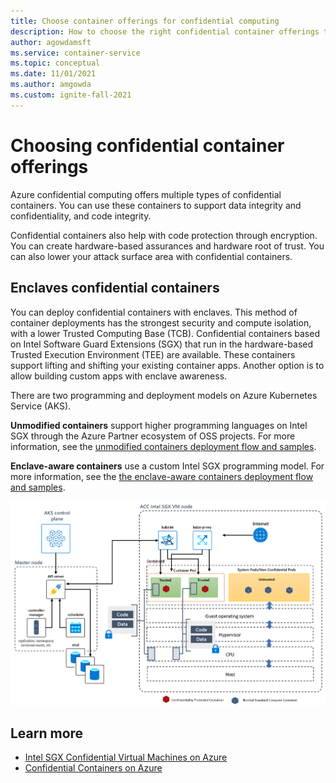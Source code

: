 ```yaml
---
title: Choose container offerings for confidential computing
description: How to choose the right confidential container offerings to meet your security, isolation and developer needs.
author: agowdamsft
ms.service: container-service
ms.topic: conceptual
ms.date: 11/01/2021
ms.author: amgowda
ms.custom: ignite-fall-2021
---
```


# Choosing confidential container offerings

Azure confidential computing offers multiple types of confidential containers. You can use these containers to support data integrity and confidentiality, and code integrity.

Confidential containers also help with code protection through encryption. You can create hardware-based assurances and hardware root of trust. You can also lower your attack surface area with confidential containers.

## Enclaves confidential containers

You can deploy confidential containers with enclaves. This method of container deployments has the strongest security and compute isolation, with a lower Trusted Computing Base (TCB). Confidential containers based on Intel Software Guard Extensions (SGX) that run in the hardware-based Trusted Execution Environment (TEE) are available. These containers support lifting and shifting your existing container apps. Another option is to allow building custom apps with enclave awareness.

There are two programming and deployment models on Azure Kubernetes Service (AKS). 

**Unmodified containers** support higher programming languages on Intel SGX through the Azure Partner ecosystem of OSS projects. For more information, see the [unmodified containers deployment flow and samples](./confidential-containers.md).

**Enclave-aware containers** use a custom Intel SGX programming model. For more information, see the [the enclave-aware containers deployment flow and samples](./enclave-aware-containers.md). 

![Diagram of enclave confidential containers with Intel SGX, showing isolation and security boundaries.](./media/confidential-containers/confidential-container-intel-sgx.png)

## Learn more

- [Intel SGX Confidential Virtual Machines on Azure](./virtual-machine-solutions-sgx.md)
- [Confidential Containers on Azure](./confidential-containers.md)
